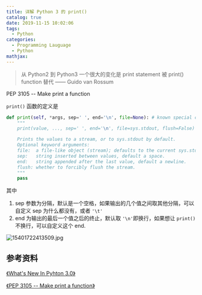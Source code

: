 ```yaml
---
title: 详解 Python 3 的 print()
catalog: true
date: 2019-11-15 10:02:06
tags:
  - Python
categories:
  - Programming Lauguage
  - Python
mathjax:
---
```


> 从 Python2 到 Python3 一个很大的变化是 print statement 被 print() function 替代
> —— Guido van Rossum

PEP 3105 -- Make print a function

`print()` 函数的定义是


```python
def print(self, *args, sep=' ', end='\n', file=None): # known special case of print
    """
    print(value, ..., sep=' ', end='\n', file=sys.stdout, flush=False)

    Prints the values to a stream, or to sys.stdout by default.
    Optional keyword arguments:
    file:  a file-like object (stream); defaults to the current sys.stdout.
    sep:   string inserted between values, default a space.
    end:   string appended after the last value, default a newline.
    flush: whether to forcibly flush the stream.
    """
    pass
```

其中
1. sep 参数为分隔，默认是一个空格，如果输出的几个值之间取其他分隔，可以自定义 sep 为什么都没有，或者 `'\t'`
2. end 为输出的最后一个值之后的终止，默认取  `'\n'`即换行，如果想让 `print()` 不换行，可以自定义这个 end.


![15401722413509.jpg](https://upload-images.jianshu.io/upload_images/11400909-b43e36b7ec1ef1e3.jpg?imageMogr2/auto-orient/strip%7CimageView2/2/w/1240)



##  参考资料
[《What's New In Pyhton 3.0》](https://docs.python.org/3/whatsnew/3.0.html?highlight=print)

[《PEP 3105 -- Make print a function》](https://www.python.org/dev/peps/pep-3105/)
